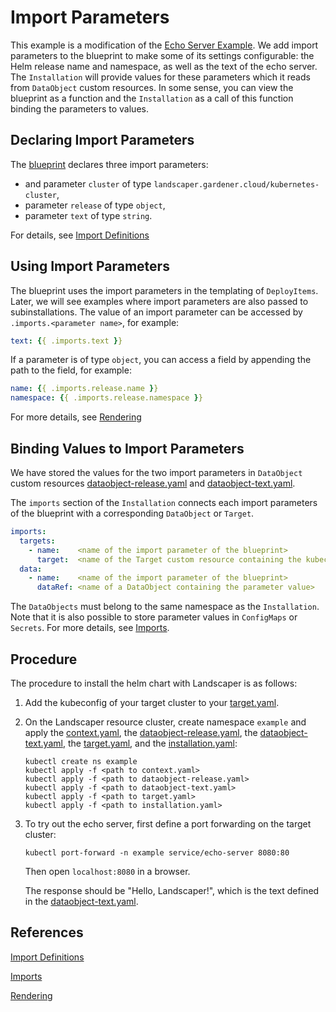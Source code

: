 # Import Parameters

This example is a modification of the [Echo Server Example](../../blueprints/echo-server). 
We add import parameters to the blueprint to make some of its settings configurable: the Helm release name and namespace, 
as well as the text of the echo server. The `Installation` will provide values for these parameters which it reads
from `DataObject` custom resources. In some sense, you can view the blueprint as a function and the `Installation` 
as a call of this function binding the parameters to values.


## Declaring Import Parameters

The [blueprint](./blueprint/blueprint.yaml) declares three import parameters:

- and parameter `cluster` of type `landscaper.gardener.cloud/kubernetes-cluster`,
- parameter `release` of type `object`,
- parameter `text` of type `string`.

For details, see [Import Definitions](../../../usage/Blueprints.md#import-definitions)


## Using Import Parameters

The blueprint uses the import parameters in the templating of `DeployItems`. Later, we will see examples 
where import parameters are also passed to subinstallations.
The value of an import parameter can be accessed by `.imports.<parameter name>`, for example:

```yaml
text: {{ .imports.text }}
```

If a parameter is of type `object`, you can access a field by appending the path to the field, for example:

```yaml
name: {{ .imports.release.name }}
namespace: {{ .imports.release.namespace }}
```

For more details, see [Rendering](../../../usage/Blueprints.md#rendering)

## Binding Values to Import Parameters

We have stored the values for the two import parameters in `DataObject` custom resources
[dataobject-release.yaml](./installation/dataobject-release.yaml) and 
[dataobject-text.yaml](./installation/dataobject-text.yaml).

The `imports` section of the `Installation` connects each import parameters of the blueprint 
with a corresponding `DataObject` or `Target`.  

```yaml
imports:
  targets:
    - name:    <name of the import parameter of the blueprint>
      target:  <name of the Target custom resource containing the kubeconfig of the target cluster>
  data:
    - name:    <name of the import parameter of the blueprint>
      dataRef: <name of a DataObject containing the parameter value>
```

The `DataObjects` must belong to the same namespace as the `Installation`. Note that it is also possible to store 
parameter values in `ConfigMaps` or `Secrets`. For more details, see [Imports](../../../usage/Installations.md#imports).


## Procedure

The procedure to install the helm chart with Landscaper is as follows:

1. Add the kubeconfig of your target cluster to your [target.yaml](installation/target.yaml).

2. On the Landscaper resource cluster, create namespace `example` and apply
   the [context.yaml](./installation/context.yaml),
   the [dataobject-release.yaml](./installation/dataobject-release.yaml),
   the [dataobject-text.yaml](./installation/dataobject-text.yaml),
   the [target.yaml](installation/target.yaml), and the [installation.yaml](installation/installation.yaml):

   ```shell
   kubectl create ns example
   kubectl apply -f <path to context.yaml>
   kubectl apply -f <path to dataobject-release.yaml>
   kubectl apply -f <path to dataobject-text.yaml>
   kubectl apply -f <path to target.yaml>
   kubectl apply -f <path to installation.yaml>
   ```

3. To try out the echo server, first define a port forwarding on the target cluster:

   ```shell
   kubectl port-forward -n example service/echo-server 8080:80
   ```

   Then open `localhost:8080` in a browser.

   The response should be "Hello, Landscaper!", which is the text defined
   in the [dataobject-text.yaml](./installation/dataobject-text.yaml).


## References

[Import Definitions](../../../usage/Blueprints.md#import-definitions)

[Imports](../../../usage/Installations.md#imports)

[Rendering](../../../usage/Blueprints.md#rendering)
